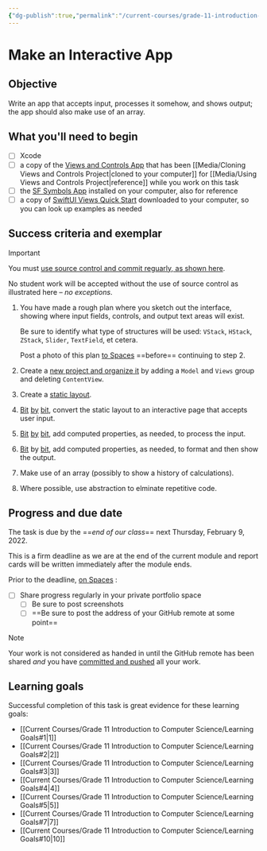 ```yaml
---
{"dg-publish":true,"permalink":"/current-courses/grade-11-introduction-to-computer-science/tasks/make-an-interactive-app/","dgHomeLink":false}
---
```


# Make an Interactive App
## Objective
Write an app that accepts input, processes it somehow, and shows output; the app should also make use of an array.
## What you'll need to begin
- [ ] Xcode
- [ ] a copy of the [ Views and Controls App](https://github.com/lcs-rgordon/ViewsAndControls) that has been [[Media/Cloning Views and Controls Project|cloned to your computer]] for [[Media/Using Views and Controls Project|reference]] while you work on this task
- [ ] the [SF Symbols App](https://developer.apple.com/sf-symbols/) installed on your computer, also for reference
- [ ] a copy of [SwiftUI Views Quick Start](https://drive.google.com/file/d/19q9TiI0C3TJW7SGUavhA0sezGZceDNBH/view?usp=share_link) downloaded to your computer, so you can look up examples as needed
## Success criteria and exemplar

> [!IMPORTANT]
> You must [use source control and commit reguarly, as shown here](https://github.com/lcs-rgordon/ShareTheBill/commits/main).
> 
> No student work will be accepted without the use of source control as illustrated here – *no exceptions*.

1. You have made a rough plan where you sketch out the interface, showing where input fields, controls, and output text areas will exist.
   
   Be sure to identify what type of structures will be used: `VStack`, `HStack`, `ZStack`, `Slider`, `TextField`, et cetera.
   
   Post a photo of this plan [to Spaces](https://ca.spacesedu.com/) ==before== continuing to step 2.
2. Create a [new project and organize it](https://github.com/lcs-rgordon/ShareTheBill/commit/9971f39de013c4ac47ff309f252a07f74b3e6de2) by adding a `Model` and `Views` group and deleting `ContentView`.
3. Create a [static layout](https://github.com/lcs-rgordon/ShareTheBill/blob/ae1557c8df1eb45362f379a2c71f868136970e33/ShareTheBill/Views/CalculationView.swift#L20-L124).
4. [Bit](https://github.com/lcs-rgordon/ShareTheBill/commit/be6bf5116113ef273359ae26cf5c7ad2bb26663d) [by](https://github.com/lcs-rgordon/ShareTheBill/commit/757919e8f39c6bda872780ae40779d051c859312) [bit](https://github.com/lcs-rgordon/ShareTheBill/commit/d24f2fee95b7e68417f589b9c967415f732ab2f5), convert the static layout to an interactive page that accepts user input.
5. [Bit](https://github.com/lcs-rgordon/ShareTheBill/commit/ce6da405602abad28bf696fcd2dd23bf60a5721b) [by](https://github.com/lcs-rgordon/ShareTheBill/commit/7982fc515b99be631963a2b08fb099ba80a561d0) [bit](https://github.com/lcs-rgordon/ShareTheBill/commit/a4f269c53b4bc2dfacf561425222701cfb3ae359), add computed properties, as needed, to process the input.
6. [Bit](https://github.com/lcs-rgordon/ShareTheBill/commit/ff0a60774232437b244b10053c9a24b36acf4f75) by [bit](https://github.com/lcs-rgordon/ShareTheBill/commit/11e1a8db8fbffa22f054b4307e26d83bb53e3191), add computed properties, as needed, to format and then show the output.
7. Make use of an array (possibly to show a history of calculations).
8. Where possible, use abstraction to elminate repetitive code.

## Progress and due date
The task is due by the ==*end of our class*== next Thursday, February 9, 2022.

This is a firm deadline as we are at the end of the current module and report cards will be written immediately after the module ends.

Prior to the deadline, [on Spaces](https://ca.spacesedu.com/) :
- [ ] Share progress regularly in your private portfolio space
	- [ ] Be sure to post screenshots
	- [ ] ==Be sure to post the address of your GitHub remote at some point==

> [!NOTE]
> Your work is not considered as handed in until the GitHub remote has been shared *and* you have [committed and pushed](https://www.russellgordon.ca/cs/source-control/introduction/using-source-control.pdf) all your work.

## Learning goals
Successful completion of this task is great evidence for these learning goals:
- [[Current Courses/Grade 11 Introduction to Computer Science/Learning Goals#1|1]]
- [[Current Courses/Grade 11 Introduction to Computer Science/Learning Goals#2|2]]
- [[Current Courses/Grade 11 Introduction to Computer Science/Learning Goals#3|3]]
- [[Current Courses/Grade 11 Introduction to Computer Science/Learning Goals#4|4]]
- [[Current Courses/Grade 11 Introduction to Computer Science/Learning Goals#5|5]]
- [[Current Courses/Grade 11 Introduction to Computer Science/Learning Goals#7|7]]
- [[Current Courses/Grade 11 Introduction to Computer Science/Learning Goals#10|10]]
